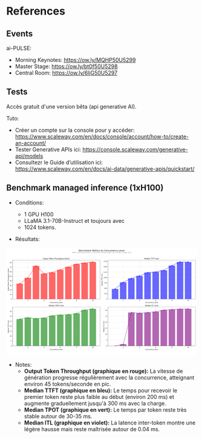# References

## Events

ai-PULSE:
- Morning Keynotes: https://ow.ly/MQHP50U5299
- Master Stage: https://ow.ly/bt0f50U5298
- Central Room: https://ow.ly/6ljG50U5297

## Tests
Accès gratuit d'une version bêta (api generative AI). 

Tuto: 
- Créer un compte sur la console pour y accéder: https://www.scaleway.com/en/docs/console/account/how-to/create-an-account/
- Tester Generative APIs ici: https://console.scaleway.com/generative-api/models
- Consultezr le Guide d’utilisation ici: https://www.scaleway.com/en/docs/ai-data/generative-apis/quickstart/

## Benchmark managed inference (1xH100)

- Conditions:
  - 1 GPU H100
  - LLaMA 3.1-70B-Instruct et toujours avec 
  - 1024 tokens.

- Résultats:

![alt text](image.png)

- Notes:
    - **Output Token Throughput (graphique en rouge):** La vitesse de génération progresse régulièrement avec la concurrence, atteignant environ 45 tokens/seconde en pic.
    - **Median TTFT (graphique en bleu):** Le temps pour recevoir le premier token reste plus faible au début (environ 200 ms) et augmente graduellement jusqu'à 300 ms avec la charge.
    - **Median TPOT (graphique en vert):** Le temps par token reste très stable autour de 30-35 ms.
    - **Median ITL (graphique en violet):** La latence inter-token montre une légère hausse mais reste maîtrisée autour de 0.04 ms.